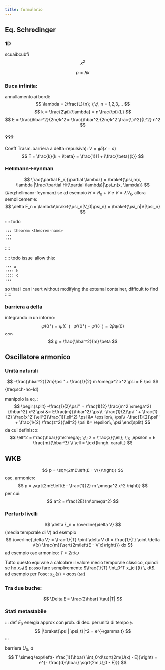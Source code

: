 ```yaml
---
title: formulario
---
```


## Eq. Schrodinger

### 1D

scuaibcubfi
$$
x^2
$$


<!--https://paolini.github.io/funplot/#q=%7B%22p%22%3A%7B%22x%22%3A0.16938156046883512%2C%22y%22%3A0.15627458421475948%2C%22r%22%3A2.545782103037746%7D%2C%22l%22%3A%5B%7B%22t%22%3A%22ode_system%22%2C%22ex%22%3A%222*y%22%2C%22ey%22%3A%22x%22%2C%22c%22%3A%22%234A90E2%22%2C%22sc%22%3A%22%237ED321%22%2C%22ds%22%3Atrue%2C%22gp%22%3Atrue%2C%22l%22%3A%5B%5D%7D%5D%7D
<iframe style="background: white; width:100%; height:50em" src="https://paolini.github.io/funplot/#q=%7B%22p%22%3A%7B%22x%22%3A0.16938156046883512%2C%22y%22%3A0.15627458421475948%2C%22r%22%3A2.545782103037746%7D%2C%22l%22%3A%5B%7B%22t%22%3A%22ode_system%22%2C%22ex%22%3A%222*y%22%2C%22ey%22%3A%22x%22%2C%22c%22%3A%22%234A90E2%22%2C%22sc%22%3A%22%237ED321%22%2C%22ds%22%3Atrue%2C%22gp%22%3Atrue%2C%22l%22%3A%5B%5D%7D%5D%7D"></iframe-->

<!--
dalla pubblicità di github copilot
const memoize = fn => {
  const cache = {};
  return (...args) => {
    const key = JSON.stringify(args);
    return (cache[key] = cache[key] || fn(...args));
  };
}
-->

$$
p = \hbar k
$$

### Buca infinita:

annullamento ai bordi:
$$
\lambda = 2\frac{L}{n}; \;\;\; n = 1,2,3,...
$$
$$
k = \frac{2\pi}{\lambda} = n \frac{\pi}{L}
$$
$$
E = \frac{\hbar^2}{2m}k^2 = \frac{\hbar^2}{2m}k^2 \frac{\pi^2}{L^2} n^2
$$

### ???

Coeff Trasm. barriera a delta (repulsiva): $V = g \delta(x - a)$
$$
T = \frac{k}{k + i\beta} = \frac{1}{1 + i\frac{\beta}{k}}
$$

### Hellmann-Feynman

$$
\frac{\partial E_n}{\partial \lambda} = \braket{\psi_n(x, \lambda)|\frac{\partial H}{\partial \lambda}|\psi_n(x, \lambda)}
$${#eq:hellmann-feynman}
se ad esempio $H = H_0  + V$ e $V = \lambda V_0$, allora semplicemente:
$$
\delta E_n = \lambda\braket{\psi_n|V_0|\psi_n} = \braket{\psi_n|V|\psi_n}
$$

:::: todo
```
::: theorem <theorem-name>
...
:::
```
::::

:::: todo
issue, allow this:
```
::: a
:::: b
:::: c
:::
```
so that i can insert without modifying the external container, difficult to find
:::::

### barriera a delta

integrando in un intorno:
$$
\psi(0^+) = \psi(0^-) \;\;\; \psi'(0^+) - \psi'(0^-) = 2\beta\psi(0)
$$
con
$$
g = \frac{\hbar^2}{m} \beta
$$

## Oscillatore armonico

### Unità naturali
$$
-\frac{\hbar^2}{2m}\psi'' + \frac{1}{2} m \omega^2 x^2 \psi = E \psi
$${#eq:sch-ho-1d}

manipolo la <lc-ref ref="eq:sch-ho-1d">eq. </lc-ref>:
$$
\begin{split}
-\frac{1}{2}\psi'' + \frac{1}{2} \frac{m^2 \omega^2}{\hbar^2} x^2 \psi &= E\frac{m}{\hbar^2} \psi\\
-\frac{1}{2}\psi'' + \frac{1}{2} \frac{x^2}{\ell^2}\frac{1}{\ell^2} \psi &= \epsilon\, \psi\\
-\frac{1}{2}\psi'' + \frac{1}{2} \frac{z^2}{\ell^2} \psi &= \epsilon\, \psi
\end{split}
$$
da cui definisco:
$$
\ell^2 = \frac{\hbar}{m\omega}; \;\; z = \frac{x}{\ell}; \;\; \epsilon = E \frac{m}{\hbar^2}
\\
\ell = \text{lungh. caratt.}
$$

## WKB

$$
p = \sqrt{2mE\left(E - V(x)\right)}
$$
osc. armonico:
$$
p = \sqrt{2mE\left(E - \frac{1}{2} m \omega^2 x^2 \right)}
$$
per cui:
$$
a^2 = \frac{2E}{m\omega^2}
$$

### Perturb livelli

$$
\delta E_n = \overline{\delta V}
$$
(media temporale di $V$)
ad esempio
$$
\overline{\delta V} = \frac{1}{T} \oint \delta V dt = \frac{1}{T} \oint \delta V(x) \frac{m}{\sqrt{2m\left(E - V(x)\right)}} dx
$$
ad esempio osc armonico: $T = 2\pi / \omega$

Tutto questo equivale a calcolare il valore medio temporale classico, quindi se ho $x_{cl}(t)$
posso fare semplicemente $\frac{1}{T} \int_0^T x_{cl}(t) \, dt$, ad esempio per l'osc: $x_{cl}(x) = a \cos (\omega t)$

### Tra due buche:

<!-- scrivi che in markdown-it sia $ che $$ sono considerati inline per fare in modo che siano o no nello stesso paragrafo e non blocchi esterni al paragrafo -->
$$
\Delta E = \frac{2\hbar}{\tau}|T|
$$

### Stati metastabile

::: def
$E_0$ energia approx con prob. di dec. per unità di tempo $\gamma$.  
$$
|\braket{\psi | \psi_t}|^2 = e^{-\gamma t}
$$
:::

barriera $U_0$, $d$
$$
T \simeq \exp\left(- \frac{1}{\hbar} \int_0^d\sqrt{2m(U(x) - E)}\right) = e^{- \frac{d}{\hbar} \sqrt{2m(U_0 - E)}}
$$

